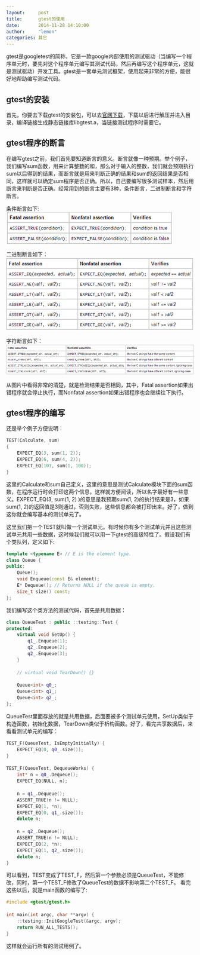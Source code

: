 ```yaml
---
layout:     post
title:      gtest的使用
date:       2014-11-28 14:10:00
author:     "lemon"
categories: 其它
---
```


gtest是googletest的简称，它是一款google内部使用的测试驱动（当编写一个程序单元时，要先对这个程序单元编写其测试代码，然后再编写这个程序单元，这就是测试驱动）开发工具。gtest是一套单元测试框架，使用起来非常的方便，能很好地帮助编写测试代码。

## gtest的安装

首先，你要去下载gtest的安装包，可以去[官网下载](https://code.google.com/p/googletest/downloads/list)，下载以后进行解压并进入目录，编译链接生成静态链接库libgtest.a，当链接测试程序时需要它。

## gtest程序的断言

在编写gtest之前，我们首先要知道断言的意义。断言就像一种预期。举个例子，我们编写sum函数，用来计算整数的和，那么对于输入的整数，我们就会预期执行sum以后得到的结果，而断言就是用来判断正确的结果和sum的返回结果是否相同，这样就可以确定sum程序是否正确。所以，自己要编写很多测试样本，然后用断言来判断是否正确。经常用到的断言主要有3种，条件断言，二进制断言和字符断言。

条件断言如下:
![condition](/images/gtest/1.png)

二进制断言如下：
![binary](/images/gtest/2.png)

字符断言如下：
![string](/images/gtest/3.png)

从图片中看得非常的清楚，就是检测结果是否相同，其中，Fatal assertion如果出错程序就会停止执行，而Nonfatal assertion如果出错程序也会继续往下执行。

## gtest程序的编写

还是举个例子方便说明：

```c++
TEST(Calculate, sum)
{
	EXPECT_EQ(3, sum(1, 2));
	EXPECT_EQ(6, sum(4, 2));
	EXPECT_EQ(101, sum(1, 100));
}
```

这里的Calculate和sum自己定义，这里的意思是测试Calculate模块下面的sum函数，在程序运行时会打印这两个信息，这样就方便阅读，所以名字最好有一些意义。EXPECT_EQ(3, sum(1, 2) )的意思是我预期sum(1, 2)的执行结果是3，如果sum(1, 2)的返回值是3则通过，否则失败，这些信息都会被打印出来。好了，做到这你就会编写基本的测试单元了。

这里我们把一个TEST就叫做一个测试单元。有时候你有多个测试单元并且这些测试单元共用一些数据，这时候我们就可以用一下gtest的高级特性了。假设我们有个类队列，定义如下:

```c++
template <typename E> // E is the element type.
class Queue {
public:
	Queue();
	void Enqueue(const E& element);
	E* Dequeue(); // Returns NULL if the queue is empty.
	size_t size() const;
};
```

我们编写这个类方法的测试代码，首先是共用数据：

```c++
class QueueTest : public ::testing::Test {
protected:
	virtual void SetUp() {
		q1_.Enqueue(1);
		q2_.Enqueue(2);
		q2_.Enqueue(3);
	}

    // virtual void TearDown() {}

    Queue<int> q0_;
	Queue<int> q1_;
	Queue<int> q2_;
};
```

QueueTest里面存放的就是共用数据，后面要被多个测试单元使用，SetUp类似于构造函数，初始化数据，TearDown类似于析构函数。好了，看完共享数据后，来看看测试单元的编写：

```c++
TEST_F(QueueTest, IsEmptyInitially) {
	EXPECT_EQ(0, q0_.size());
}

TEST_F(QueueTest, DequeueWorks) {
	int* n = q0_.Dequeue();
	EXPECT_EQ(NULL, n);

	n = q1_.Dequeue();
	ASSERT_TRUE(n != NULL);
	EXPECT_EQ(1, *n);
	EXPECT_EQ(0, q1_.size());
	delete n;

	n = q2_.Dequeue();
	ASSERT_TRUE(n != NULL);
	EXPECT_EQ(2, *n);
	EXPECT_EQ(1, q2_.size());
	delete n;
}
```

可以看到，TEST变成了TEST_F，然后第一个参数必须是QueueTest，不能修改，同时，第一个TEST_F修改了QueueTest的数据不影响第二个TEST_F。
看完这些以后，就是main函数的编写了:

```c++
#include <gtest/gtest.h>

int main(int argc, char **argv) {
	::testing::InitGoogleTest(&argc, argv);
	return RUN_ALL_TESTS();
}
```

这样就会运行所有的测试用例了。



